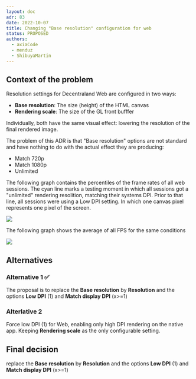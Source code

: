 ```yaml
---
layout: doc
adr: 83
date: 2022-10-07
title: Changing "Base resolution" configuration for web
status: PROPOSED
authors:
  - axiaCode
  - menduz
  - ShibuyaMartin
---
```


## Context of the problem

Resolution settings for Decentraland Web are configured in two ways:
- **Base resolution**: The size (height) of the HTML canvas
- **Rendering scale**: The size of the GL front bufffer

Individually, both have the same visual effect: lowering the resolution of the final rendered image.

The problem of this ADR is that "Base resolution" options are not standard and have nothing to do with the actual effect they are producing:
- Match 720p
- Match 1080p
- Unlimited

The following graph contains the percentiles of the frame rates of all web sessions. The cyan line marks a testing moment in which all sessions got a "unlimited" rendering resolition, matching their systems DPI. Prior to that line, all sessions were using a Low DPI setting. In which one canvas pixel represents one pixel of the screen.

![](/resources/ADR-83/percentiles.png)

The following graph shows the average of all FPS for the same conditions

![](/resources/ADR-83/fps.png)

## Alternatives

### Alternative 1 ✅

The proposal is to replace the **Base resolution** by **Resolution** and the options **Low DPI** (1) and **Match display DPI** (x>=1)

### Alterlative 2

Force low DPI (1) for Web, enabling only high DPI rendering on the native app. Keeping **Rendering scale** as the only configurable setting.

## Final decision

replace the **Base resolution** by **Resolution** and the options **Low DPI** (1) and **Match display DPI** (x>=1)